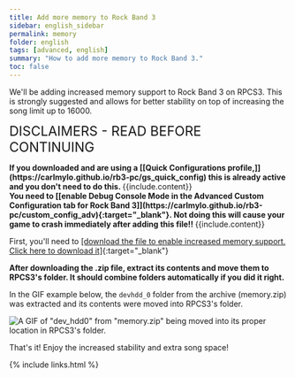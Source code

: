 ```yaml
---
title: Add more memory to Rock Band 3
sidebar: english_sidebar
permalink: memory
folder: english
tags: [advanced, english]
summary: "How to add more memory to Rock Band 3."
toc: false
---
```


We'll be adding increased memory support to Rock Band 3 on RPCS3. This is strongly suggested and allows for better stability on top of increasing the song limit up to 16000.

<span style="font-size:x-large;">DISCLAIMERS - READ BEFORE CONTINUING</span>

<div markdown="span" class="alert alert-info" role="alert"><i class="fa fa-info-circle"></i> <b>If you downloaded and are using a [[Quick Configurations profile,]](https://carlmylo.github.io/rb3-pc/gs_quick_config) this is already active and you don't need to do this. </b> {{include.content}}</div>

<div markdown="span" class="alert alert-danger" role="alert"><i class="fa fa-exclamation-circle"></i> <b>You need to [[enable Debug Console Mode in the Advanced Custom Configuration tab for Rock Band 3]](https://carlmylo.github.io/rb3-pc/custom_config_adv){:target="_blank"}. Not doing this will cause your game to crash immediately after adding this file!! </b> {{include.content}}</div>

First, you'll need to [[download the file to enable increased memory support. Click here to download it]](https://carlmylo.github.io/rb3-pc/downloads/customconfigs/memory.zip){:target="_blank"}

**After downloading the .zip file, extract its contents and move them to RPCS3's folder. It should combine folders automatically if you did it right.**

In the GIF example below, the `devhdd_0` folder from the archive (memory.zip) was extracted and its contents were moved into RPCS3's folder.

![A GIF of "dev_hdd0" from "memory.zip" being moved into its proper location in RPCS3's folder.](https://carlmylo.github.io/rb3-pc/images/cust/himem.gif "memory.zip")

That's it! Enjoy the increased stability and extra song space!

{% include links.html %}